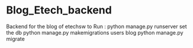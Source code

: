 # Blog_Etech_backend
Backend for the blog of etechsw
to Run :
python manage.py runserver
set the db
python manage.py makemigrations users blog
python manage.py migrate
